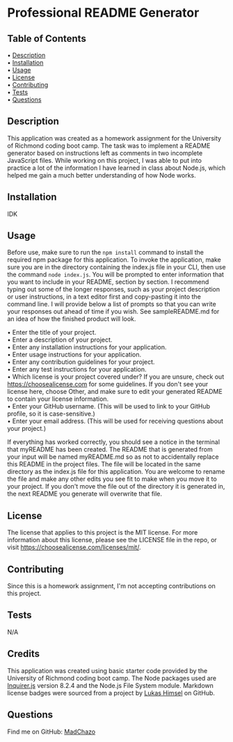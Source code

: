 # Professional README Generator

## Table of Contents

• [Description](#description)  
• [Installation](#installation)  
• [Usage](#usage)  
• [License](#license)  
• [Contributing](#contributing)  
• [Tests](#tests)  
• [Questions](#questions)

## Description

This application was created as a homework assignment for the University of Richmond coding boot camp. The task was to implement a README generator based on instructions left as comments in two incomplete JavaScript files. While working on this project, I was able to put into practice a lot of the information I have learned in class about Node.js, which helped me gain a much better understanding of how Node works.

## Installation

IDK

## Usage

Before use, make sure to run the `npm install` command to install the required npm package for this application. To invoke the application, make sure you are in the directory containing the index.js file in your CLI, then use the command `node index.js`. You will be prompted to enter information that you want to include in your README, section by section. I recommend typing out some of the longer responses, such as your project description or user instructions, in a text editor first and copy-pasting it into the command line. I will provide below a list of prompts so that you can write your responses out ahead of time if you wish. See sampleREADME.md for an idea of how the finished product will look.

• Enter the title of your project.  
• Enter a description of your project.  
• Enter any installation instructions for your application.  
• Enter usage instructions for your application.  
• Enter any contribution guidelines for your project.  
• Enter any test instructions for your application.  
• Which license is your project covered under? If you are unsure, check out https://choosealicense.com for some guidelines. If you don't see your license here, choose Other, and make sure to edit your generated README to contain your license information.  
• Enter your GitHub username. (This will be used to link to your GitHub profile, so it is case-sensitive.)  
• Enter your email address. (This will be used for receiving questions about your project.)  

If everything has worked correctly, you should see a notice in the terminal that myREADME has been created. The README that is generated from your input will be named myREADME.md so as not to accidentally replace this README in the project files. The file will be located in the same directory as the index.js file for this application. You are welcome to rename the file and make any other edits you see fit to make when you move it to your project. If you don't move the file out of the directory it is generated in, the next README you generate will overwrite that file.

## License

The license that applies to this project is the MIT license. For more information about this license, please see the LICENSE file in the repo, or visit https://choosealicense.com/licenses/mit/.

## Contributing

Since this is a homework assignment, I'm not accepting contributions on this project.

## Tests

N/A

## Credits

This application was created using basic starter code provided by the University of Richmond coding boot camp. The Node packages used are [Inquirer.js](https://www.npmjs.com/package/inquirer?activeTab=readme) version 8.2.4 and the Node.js File System module. Markdown license badges were sourced from a project by [Lukas Himsel](https://github.com/lukas-h) on GitHub. 

## Questions

Find me on GitHub: [MadChazo](https://github.com/MadChazo)
